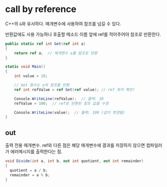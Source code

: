 # call by reference
C++의 ```&```와 유사하다. 매개변수에 사용하여 참조를 넘길 수 있다. <br/>

반환값에도 사용 가능하나 호출할 메소드 이름 앞에 ref를 적어주어야 참조로 반환한다.
```cs
public static ref int Get(ref int a)
{
    return ref a;  // 매개변수 a를 참조로 반환
}

static void Main()
{
    int value = 10;

    // Get 함수는 a의 참조를 반환
    ref int refValue = ref Get(ref value); // ref 위치 확인!

    Console.WriteLine(refValue);  // 출력: 10
    refValue = 100;  // ref로 반환된 참조 값을 수정

    Console.WriteLine(value);  // 출력: 100 (값이 변경됨)
}
```

## out
출력 전용 매개변수. ref와 다른 점은 해당 매개변수에 결과를 저장하지 않으면 컴파일러가 에러메시지를 출력한다는 점.
```cs
void Divide(int a, int b, out int quotient, out int remainder)
{
  quotient = a / b;
  remainder = a % b;
}
```
